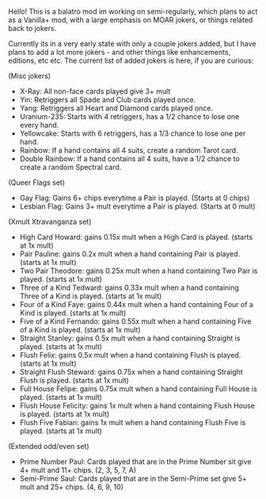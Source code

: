 Hello! This is a balatro mod im working on semi-regularly, which plans to act as a Vanilla+ mod, with a large emphasis on MOAR jokers, or things related back to jokers. 

Currently its in a very early state with only a couple jokers added, but I have plans to add a lot more jokers - and other things like enhancements, editions, etc etc.
The current list of added jokers is here, if you are curious:

(Misc jokers)
* X-Ray: All non-face cards played give 3+ mult
* Yin: Retriggers all Spade and Club cards played once.
* Yang: Retriggers all Heart and Diamond cards played once.
* Uranium-235: Starts with 4 retriggers, has a 1/2 chance to lose one every hand.
* Yellowcake: Starts with 6 retriggers, has a 1/3 chance to lose one per hand.
* Rainbow: If a hand contains all 4 suits, create a random Tarot card.
* Double Rainbow: If a hand contains all 4 suits, have a 1/2 chance to create a random Spectral card.

(Queer Flags set)
* Gay Flag: Gains 6+ chips everytime a Pair is played. (Starts at 0 chips)
* Lesbian Flag: Gains 3+ mult everytime a Pair is played. (Starts at 0 mult)

(Xmult Xtravanganza set)
* High Card Howard: gains 0.15x mult when a High Card is played. (starts at 1x mult)
* Pair Pauline: gains 0.2x mult when a hand containing Pair is played. (starts at 1x mult)
* Two Pair Theodore: gains 0.25x mult when a hand containing Two Pair is played. (starts at 1x mult)
* Three of a Kind Tedward: gains 0.33x mult when a hand containing Three of a Kind is played. (starts at 1x mult)
* Four of a Kind Faye: gains 0.44x mult when a hand containing Four of a Kind is played. (starts at 1x mult)
* Five of a Kind Fernando: gains 0.55x mult when a hand containing Five of a Kind is played. (starts at 1x mult)
* Straight Stanley: gains 0.5x mult when a hand containing Straight is played. (starts at 1x mult)
* Flush Felix: gains 0.5x mult when a hand containing Flush is played. (starts at 1x mult)
* Straight Flush Steward: gains 0.75x when a hand containing Straight Flush is played. (starts at 1x mult)
* Full House Felipe: gains 0.75x mult when a hand containing Full House is played. (starts at 1x mult)
* Flush House Felicity: gains 1x mult when a hand containing Flush House is played. (starts at 1x mult)
* Flush Five Fabian: gains 1x mult when a hand containing Flush Five is played. (starts at 1x mult)

(Extended odd/even set)
* Prime Number Paul: Cards played that are in the Prime Number sit give 4+ mult and 11+ chips. (2, 3, 5, 7, A)
* Semi-Prime Saul: Cards played that are in the Semi-Prime set give 5+ mult and 25+ chips. (4, 6, 9, 10)
